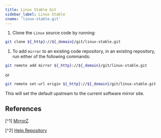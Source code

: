 ```yaml
---
title: Linux Stable Git
sidebar_label: Linux Stable
cname: 'linux-stable.git'
---
```


1. Clone the `Linux` source code by running:

```bash varcode
git clone ${_http}://${_domain}/git/linux-stable.git
```

 
1. To add `mirror` to an existing code repository, in an existing repository, run either of the following commands:

```bash varcode
git remote add mirror ${_http}://${_domain}/git/linux-stable.git
```

or

```bash varcode
git remote set-url origin ${_http}://${_domain}/git/linux-stable.git
```

This will set the default upstream to the current software mirror site.

## References

[^1] [MirrorZ](https://mirrors.cernet.edu.cn/about) 

[^2] [Help Repository](https://github.com/mirrorz-org/mirrorz-help) 
